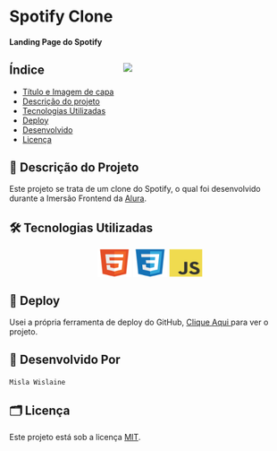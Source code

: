 # Spotify Clone

#### Landing Page do Spotify

<div style="display: inline_block">

<img src="https://upload.wikimedia.org/wikipedia/commons/2/26/Spotify_logo_with_text.svg" width="300px" align="right"/>

## Índice

- [Título e Imagem de capa](#spotify-clone)
- [Descrição do projeto](#-descrição-do-projeto)
- [Tecnologias Utilizadas](#-tecnologias-utilizadas)
- [Deploy](#-deploy)
- [Desenvolvido](#-desenvolvido-por)
- [Licença](#%EF%B8%8F-licença)

</div>

## 📄 Descrição do Projeto

Este projeto se trata de um clone do Spotify, o qual foi desenvolvido durante a Imersão Frontend da [Alura](https://www.alura.com.br/).

## 🛠 Tecnologias Utilizadas

<div align="center">
  <img align="center" alt="Misla-HTML" height="50" width="60" src="https://raw.githubusercontent.com/devicons/devicon/master/icons/html5/html5-original.svg">
 <img align="center" alt="Misla-CSS" height="50" width="60" src="https://raw.githubusercontent.com/devicons/devicon/master/icons/css3/css3-original.svg">
 <img align="center" alt="Misla-JavaScript" height="50" width="60" src="https://raw.githubusercontent.com/devicons/devicon/master/icons/javascript/javascript-original.svg">
</div>

## 🚀 Deploy
 
Usei a própria ferramenta de deploy do GitHub, <a href= "https://wwwmisla.github.io/spotify-clone/" target="_blank"> Clique Aqui </a> para ver o projeto.

## 🚧 Desenvolvido Por 
`Misla Wislaine` 

## 🗂️ Licença

Este projeto está sob a licença [MIT](LICENSE).
